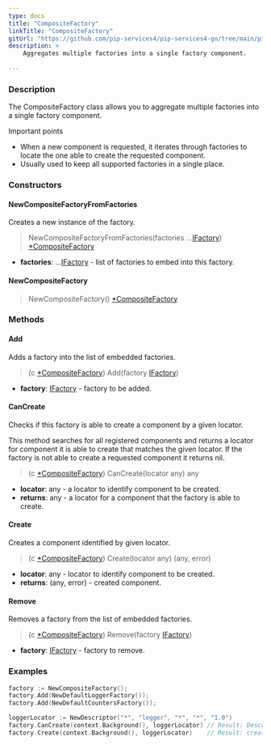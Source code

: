 ```yaml
---
type: docs
title: "CompositeFactory"
linkTitle: "CompositeFactory"
gitUrl: "https://github.com/pip-services4/pip-services4-go/tree/main/pip-services4-commons-go"
description: >
    Aggregates multiple factories into a single factory component.
   
---
```


### Description

The CompositeFactory class allows you to aggregate multiple factories into a single factory component.

Important points

- When a new component is requested, it iterates through factories to locate the one able to create the requested component.
- Usually used to keep all supported factories in a single place.

### Constructors

#### NewCompositeFactoryFromFactories
Creates a new instance of the factory.

> NewCompositeFactoryFromFactories(factories ...[IFactory](../ifactory)) [*CompositeFactory]()

- **factories**: ...[IFactory](../ifactory) - list of factories to embed into this factory.

#### NewCompositeFactory

> NewCompositeFactory() [*CompositeFactory]()


### Methods

#### Add
Adds a factory into the list of embedded factories.

> (c [*CompositeFactory]()) Add(factory [IFactory](../ifactory))

- **factory**: [IFactory](../ifactory) - factory to be added.


#### CanCreate
Checks if this factory is able to create a component by a given locator.

This method searches for all registered components and returns
a locator for component it is able to create that matches the given locator.
If the factory is not able to create a requested component it returns nil.

> (c [*CompositeFactory]()) CanCreate(locator any) any

- **locator**: any - a locator to identify component to be created.
- **returns**: any - a locator for a component that the factory is able to create.


#### Create
Creates a component identified by given locator.

> (c [*CompositeFactory]()) Create(locator any) (any, error)

- **locator**: any - locator to identify component to be created.
- **returns**: (any, error) - created component.


#### Remove
Removes a factory from the list of embedded factories.

> (c [*CompositeFactory]()) Remove(factory [IFactory](../ifactory))

- **factory**: [IFactory](../ifactory) - factory to remove.

### Examples

```go
factory := NewCompositeFactory();
factory.Add(NewDefaultLoggerFactory());
factory.Add(NewDefaultCountersFactory());

loggerLocator := NewDescriptor("*", "logger", "*", "*", "1.0")
factory.CanCreate(context.Background(), loggerLocator) // Result: Descriptor("pip-service", "logger", "null", "default", "1.0")
factory.Create(context.Background(), loggerLocator)    // Result: created NullLogger
```

